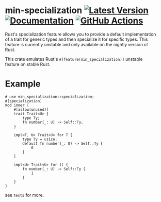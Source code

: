# min-specialization [![Latest Version]][crates.io] [![Documentation]][docs.rs] [![GitHub Actions]][actions]

[Latest Version]: https://img.shields.io/crates/v/min-specialization.svg
[crates.io]: https://crates.io/crates/min-specialization
[Documentation]: https://img.shields.io/docsrs/min-specialization
[docs.rs]: https://docs.rs/min-specialization/latest/min-specialization/
[GitHub Actions]: https://github.com/yasuo-ozu/min-specialization/actions/workflows/rust.yml/badge.svg
[actions]: https://github.com/yasuo-ozu/min-specialization/actions/workflows/rust.yml

Rust's specialization feature allows you to provide a default implementation of a trait for generic types and then specialize it for specific types. This feature is currently unstable and only available on the nightly version of Rust.

This crate emulates Rust's `#[feature(min_specialization)]` unstable feature on stable Rust.

# Example

```
# use min_specialization::specialization;
#[specialization]
mod inner {
    #[allow(unused)]
    trait Trait<U> {
        type Ty;
        fn number(_: U) -> Self::Ty;
    }

    impl<T, U> Trait<U> for T {
        type Ty = usize;
        default fn number(_: U) -> Self::Ty {
            0
        }
    }

    impl<U> Trait<U> for () {
        fn number(_: U) -> Self::Ty {
            1
        }
    }
}
```

see `tests` for more.

